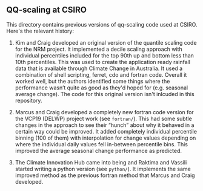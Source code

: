 ## QQ-scaling at CSIRO

This directory contains previous versions of qq-scaling code used at CSIRO.
Here's the relevant history:

1. Kim and Craig developed an original version of the quantile scaling code for the NRM project.
   It implemented a decile scaling approach with individual percentiles included for the top 90th up and bottom less than 10th percentiles.
   This was used to create the application ready rainfall data that is available through Climate Change in Australia.
   It used a combination of shell scripting, ferret, cdo and fortran code.
   Overall it worked well, but the authors identified some things where the performance wasn’t quite as good as they'd hoped for (e.g. seasonal average change).
   The code for this original version isn't inlcuded in this repository.

2. Marcus and Craig developed a completely new fortran code version for the VCP19 (DELWP) project work (see `fortran/`).
   This had some subtle changes in the approach to see their “hunch” about why it behaved in a certain way could be improved.
   It added completely individual percentile binning (100 of them)
   with interpolation for change values depending on where the individual daily values fell in-between percentile bins.
   This improved the average seasonal change performance as predicted.

3. The Climate Innovation Hub came into being and Raktima and Vassili started writing a python version (see `python/`).
   It implements the same improved method as the previous fortran method that Marcus and Craig developed. 
